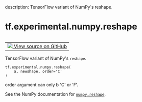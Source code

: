 description: TensorFlow variant of NumPy's reshape.

<div itemscope itemtype="http://developers.google.com/ReferenceObject">
<meta itemprop="name" content="tf.experimental.numpy.reshape" />
<meta itemprop="path" content="Stable" />
</div>

# tf.experimental.numpy.reshape

<!-- Insert buttons and diff -->

<table class="tfo-notebook-buttons tfo-api nocontent" align="left">
<td>
  <a target="_blank" href="https://github.com/tensorflow/tensorflow/blob/r2.4/tensorflow/python/ops/numpy_ops/np_array_ops.py#L770-L788">
    <img src="https://www.tensorflow.org/images/GitHub-Mark-32px.png" />
    View source on GitHub
  </a>
</td>
</table>



TensorFlow variant of NumPy's `reshape`.

<pre class="devsite-click-to-copy prettyprint lang-py tfo-signature-link">
<code>tf.experimental.numpy.reshape(
    a, newshape, order='C'
)
</code></pre>



<!-- Placeholder for "Used in" -->

order argument can only b 'C' or 'F'.

See the NumPy documentation for [`numpy.reshape`](https://numpy.org/doc/1.16/reference/generated/numpy.reshape.html).